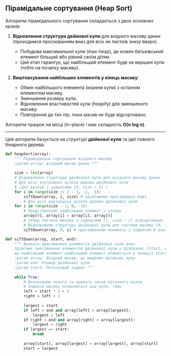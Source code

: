 ## Пірамідальне сортування (Heap Sort)

Алгоритм пірамідального сортування складається з двох основних кроків:

1. **Відновлення структури двійкової купи** для вхідного масиву даних (проходимся просіюванням вниз для всіх не листків знизу вверх).
   - Побудова максимальної купи (max-heap), де кожен батьківський елемент більший або рівний своїм дітям.
   - Цей етап гарантує, що найбільший елемент буде на вершині купи (тобто на початку масиву).

2. **Виштовхування найбільших елементів у кінець масиву**:
   - Обмін найбільшого елемента (кореня купи) з останнім елементом масиву.
   - Зменшення розміру купи.
   - Відновлення властивостей купи (heapify) для зменшеного масиву.
   - Повторення до тих пір, поки масив не буде відсортовано.

Алгоритм працює на місці (in-place) і має складність **O(n log n)**.

---

Цей алгоритм базується на структурі **двійкової купи** та ідеї повного бінарного дерева.


```python
def heapSort(array):
	""" Пірамідальне сортування вхідного масиву
	:param array: вхідний масив даних """
	
	size = len(array)
	# Відновлення структури двійкової купи для вхідного масиву даних
	# Для всіх внутрішніх вузлів дерева двійкової купи
	# (для вузлів з індексами [0, size / 2] )
	for i in range(size // 2 - 1, -1, -1):
		siftDown(array, i, size) # здійснюємо просіювання вниз
		# Для всіх внутрішніх вузлів дерева двійкової купи
	for i in range(size - 1, 0, -1):
		# Представляємо найбільший елемент у кінець
		array[0], array[i] = array[i], array[0]
		# тепер частина масиву з індексами [i, size - 1] відсортована
		# Відновлюємо структуру двійкової купи для частини масиву [0, i - 1]
		siftDown(array, 0, i) # просіюванням елементу з індексом 0 вниз

def siftDown(array, start, end):
	""" Функція просіювання елементів двійкової купи вниз
	Здійснює просіювання елементів двійкової купи у діапазоні [start, end - 1] так,
	що найбільший елемент найбільший елемент опиняється у позиції start
	:param array: Вхідний масив, що моделює двійкову купу
	:param end: Розмір двійкової купи
	:param start: Початковий індекс """
	
	while True:
		# Визначаємо лівого та правого синів поточного вузла
		# Індекси масиву починаються від нуля, тому
		left = start * 2 + 1
		right = left + 1
		
		largest = start
		if left < end and array[left] > array[largest]:
			largest = left
		if right < end and array[right] > array[largest]:
			largest = right
		if largest == start:
			break
	
		array[start], array[largest] = array[largest], array[start]
		start = largest
```